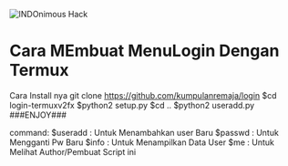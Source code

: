 ![INDOnimous Hack](https://avatars1.githubusercontent.com/u/40731452?s=400&v=4)

# Cara MEmbuat MenuLogin Dengan Termux

Cara Install nya 
git clone 
https://github.com/kumpulanremaja/login
$cd login-termuxv2fx
$python2 setup.py
$cd ..
$python2 useradd.py
###ENJOY###


command:
$useradd : Untuk Menambahkan user Baru
$passwd : Untuk Mengganti Pw Baru
$info : Untuk Menampilkan Data User
$me : Untuk Melihat Author/Pembuat Script ini



